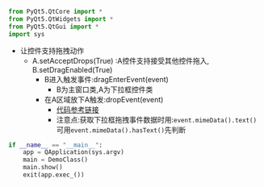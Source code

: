 ```python
from PyQt5.QtCore import *
from PyQt5.QtWidgets import *
from PyQt5.QtGui import *
import sys
```

* 让控件支持拖拽动作
  * A.setAcceptDrops(True) :A控件支持接受其他控件拖入, B.setDragEnabled(True)
    * B进入触发事件:dragEnterEvent(event)
      * B为主窗口类,A为下拉框控件类
    * 在A区域放下A触发:dropEvent(event)
      * [代码参考链接](<https://github.com/hzw1010355837/PyQt/blob/master/DemoDragEvent.py>)
      * 注意点:获取下拉框拖拽事件数据时用:`event.mimeData().text()`可用`event.mimeData().hasText()`先判断

```python
if __name__ == "__main__":
	app = QApplication(sys.argv)
	main = DemoClass()
	main.show()
	exit(app.exec_())
```

